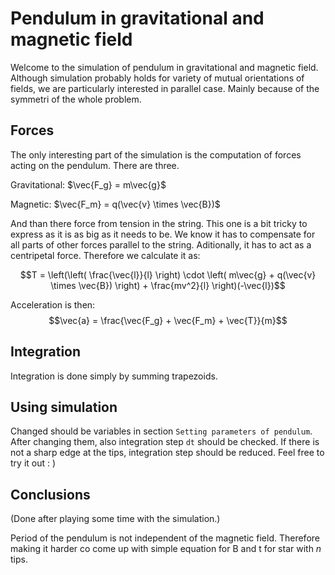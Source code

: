 # Pendulum in gravitational and magnetic field

Welcome to the simulation of pendulum in gravitational and magnetic field. Although simulation probably holds for variety of mutual orientations of fields, we are particularly interested in parallel case. Mainly because of the symmetri of the whole problem. 

## Forces
The only interesting part of the simulation is the computation of forces acting on the pendulum. 
There are three.

Gravitational: $\vec{F_g} = m\vec{g}$

Magnetic: $\vec{F_m} = q(\vec{v} \times \vec{B})$

And than there force from tension in the string. This one is a bit tricky to express as it is as big as it needs to be. We know it has to compensate for all parts of other forces parallel to the string. Aditionally, it has to act as a centripetal force. Therefore we calculate it as:

$$T = \left(\left( \frac{\vec{l}}{l} \right) \cdot \left( m\vec{g} + q(\vec{v} \times \vec{B}) \right) + \frac{mv^2}{l} \right)(-\vec{l})$$

Acceleration is then: $$\vec{a} = \frac{\vec{F_g} + \vec{F_m} + \vec{T}}{m}$$

## Integration
Integration is done simply by summing trapezoids.

## Using simulation
Changed should be variables in section `Setting parameters of pendulum`. After changing them, also integration step `dt` should be checked. If there is not a sharp edge at the tips, integration step should be reduced. Feel free to try it out : )

## Conclusions
(Done after playing some time with the simulation.)

Period of the pendulum is not independent of the magnetic field. Therefore making it harder co come up with simple equation for B and t for star with $n$ tips.
